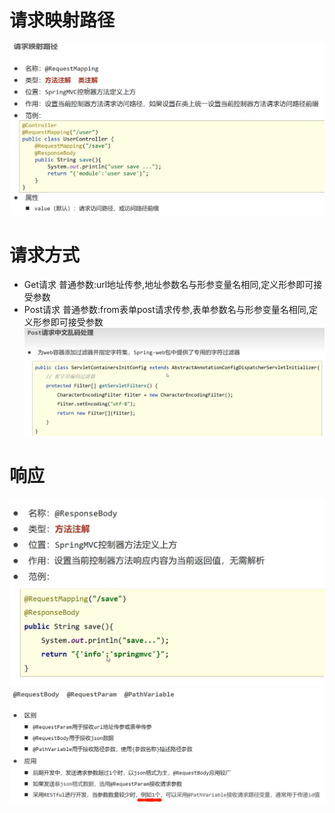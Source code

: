 # 请求映射路径
![alt text](image.png)
# 请求方式
* Get请求
普通参数:url地址传参,地址参数名与形参变量名相同,定义形参即可接受参数
* Post请求
普通参数:from表单post请求传参,表单参数名与形参变量名相同,定义形参即可接受参数
![alt text](image-1.png)
# 响应
![alt text](image-2.png)
![ ](image-5.png)